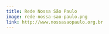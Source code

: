 ```yaml
---
title: Rede Nossa São Paulo
image: rede-nossa-sao-paulo.png
link: http://www.nossasaopaulo.org.br
---
```

